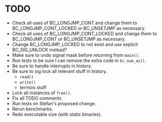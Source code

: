 # TODO

* Check all uses of BC_LONGJMP_CONT and change them to BC_LONGJMP_CONT_LOCKED or
  BC_UNSETJMP as necessary.
* Check all uses of BC_LONGJMP_CONT_LOCKED and change them to BC_LONGJMP_CONT or
  BC_UNSETJMP as necessary.
* Change BC_LONGJMP_LOCKED to not exist and use explicit BC_SIG_UNLOCK instead?
* Make sure to undo signal mask before returning from `main()`.
* Run tests to be sure I can remove the extra code in `bc_num_as()`.
* Be sure to handle interrupts in history.
* Be sure to sig lock all relevant stuff in history.
	* `read()`
	* `write()`
	* termios stuff
* Lock all instances of `free()`.
* Fix all TODO comments
* Run tests on Stefan's proposed change.
* Rerun benchmarks.
* Redo executable size (with static binaries).
